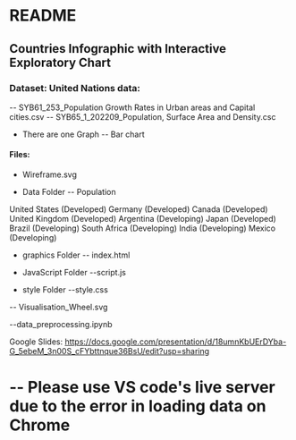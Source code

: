 # README

## Countries Infographic with Interactive Exploratory Chart

### Dataset: United Nations data:
-- SYB61_253_Population Growth Rates in Urban areas and Capital cities.csv
-- SYB65_1_202209_Population, Surface Area and Density.csc

- There are one Graph
-- Bar chart 

#### Files:
- Wireframe.svg

- Data Folder
-- Population

United States (Developed)
Germany (Developed)
Canada (Developed)
United Kingdom (Developed)
Argentina (Developing)
Japan (Developed)
Brazil (Developing)
South Africa (Developing)
India (Developing)
Mexico (Developing)

- graphics Folder
-- index.html 

- JavaScript Folder
--script.js 

- style Folder
--style.css 

-- Visualisation_Wheel.svg

--data_preprocessing.ipynb

Google Slides:
https://docs.google.com/presentation/d/18umnKbUErDYba-G_5ebeM_3n00S_cFYbttnque36BsU/edit?usp=sharing

# -- Please use VS code's live server due to the error in loading data on Chrome
